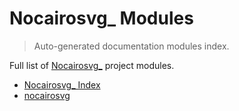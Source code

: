 # Nocairosvg_ Modules

> Auto-generated documentation modules index.

Full list of [Nocairosvg_](#nocairosvg_-index) project modules.

- [Nocairosvg_ Index](#nocairosvg_-index)
- [nocairosvg](nocairosvg/index.md#nocairosvg)
